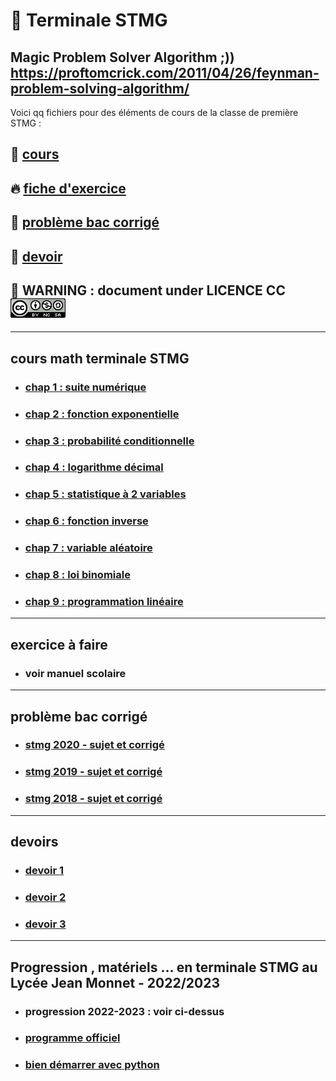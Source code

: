 # :santa: Terminale STMG

Magic Problem Solver Algorithm ;)) https://proftomcrick.com/2011/04/26/feynman-problem-solving-algorithm/
---------------------------------------------------------------------------------------------------------------------------

Voici qq fichiers pour des éléments de cours de la classe de première STMG :

## 🌈 [cours](#cours)

## 🔥 [fiche d'exercice](#exercice)

## 🚀 [problème bac corrigé](#bac)

## 👋 [devoir](#devoir)

## 🔐 WARNING : document under LICENCE CC ![Licence CC](https://github.com/Math13Net/NSI-premiere/blob/master/licence%20CC.png)


-----------------------------------------------------------------------------------------------------------------------------
## <a name="cours"></a> cours math terminale STMG
* ### [chap 1 : suite numérique](http://mathsfg.net.free.fr/terminale/TSTMG2020/suites/suitescoursacompleterTSTMG.pdf)
* ### [chap 2 : fonction exponentielle](http://mathsfg.net.free.fr/terminale/TSTMG2020/exponentielle/exponentielleCoursACompleterTSTMG.pdf)
* ### [chap 3 : probabilité conditionnelle](http://mathsfg.net.free.fr/terminale/TSTMG2020/probabilitesConditionnelles/probabilitesConditionnellesCoursACompleterTSTMG.pdf)
* ### [chap 4 : logarithme décimal](http://mathsfg.net.free.fr/terminale/TSTMG2020/fonctionLog/fonctionLogCoursACompleterTSTMG.pdf)
* ### [chap 5 : statistique à 2 variables](http://mathsfg.net.free.fr/terminale/TSTMG2020/statistiques/statistiquesCoursACompleterTSTMG.pdf)
* ### [chap 6 : fonction inverse](http://mathsfg.net.free.fr/terminale/TSTMG2020/fonctionInverse/fonctionInverseCoursAcompleterTSTMG.pdf)
* ### [chap 7 : variable aléatoire](http://mathsfg.net.free.fr/terminale/TSTMG2020/variablesAleatoires/probabilitesVariablesAleatoireCoursTSTMGacompleter.pdf)
* ### [chap 8 : loi binomiale](http://mathsfg.net.free.fr/terminale/TSTMG2020/binomiale/binomialeCoursACompleterTSTMG.pdf)
* ### [chap 9 : programmation linéaire](http://mathsfg.net.free.fr/terminale/TSTMG2020/programmationlineaire/programmationlineairecoursacompleterTSTMG.pdf)

-----------------------------------------------------------------------------------------------------------------------------
## <a name="exercice"></a> exercice à faire
* ### voir manuel scolaire

-----------------------------------------------------------------------------------------------------------------------------
## <a name="bac"></a> problème bac corrigé
* ### [stmg 2020 - sujet et corrigé](https://www.apmep.fr/STMG-2020)
* ### [stmg 2019 - sujet et corrigé](https://www.apmep.fr/STMG-2019)
* ### [stmg 2018 - sujet et corrigé](https://www.apmep.fr/STMG-2018-1-sujet)

-----------------------------------------------------------------------------------------------------------------------------
## <a name="devoir"></a> devoirs

* ### [devoir 1](https://github.com/Math13Net/terminale_STMG/blob/main/STMG_DS_01.pdf)
* ### [devoir 2](https://github.com/Math13Net/terminale_STMG/blob/main/STMG_DS_02.pdf)
* ### [devoir 3](http://fr.shaarr.com/app/i-love-you/7509/i-love-coucou)

-----------------------------------------------------------------------------------------------------------------------------
## Progression , matériels ... en terminale STMG au Lycée Jean Monnet - 2022/2023
* ### progression 2022-2023 : voir ci-dessus
* ### [programme officiel](https://cache.media.education.gouv.fr/file/SPE8_MENJ_25_7_2019/91/4/spe242_annexe_1158914.pdf)
* ### [bien démarrer avec python](https://xn--petitfut-i1a.com/download/cours-initiation-python/)
